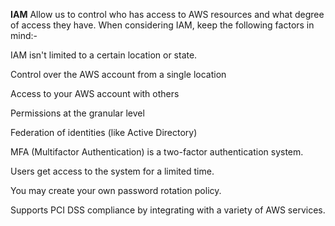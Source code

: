 **IAM** Allow  us to control who has access to AWS resources and what degree of access they have. When considering IAM, keep the following factors in mind:-

IAM isn't limited to a certain location or state.

Control over the AWS account from a single location

Access to your AWS account with others

Permissions at the granular level

Federation of identities (like Active Directory)

MFA (Multifactor Authentication) is a two-factor authentication system.

Users get access to the system for a limited time.

You may create your own password rotation policy.

Supports PCI DSS compliance by integrating with a variety of AWS services.
